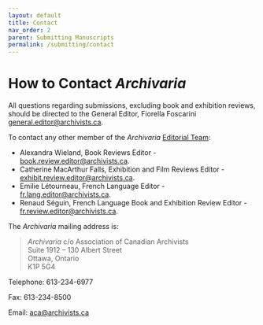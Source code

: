 ```yaml
---
layout: default
title: Contact
nav_order: 2
parent: Submitting Manuscripts
permalink: /submitting/contact
---
```

# How to Contact *Archivaria*

All questions regarding submissions, excluding book and exhibition reviews, should be directed to the General Editor, Fiorella Foscarini [general.editor@archivists.ca](mailto:general.editor@archivists.ca). 

To contact any other member of the *Archivaria* [Editorial Team](https://archivaria.ca/index.php/archivaria/about/editorialTeam):
* Alexandra Wieland, Book Reviews Editor - [book.review.editor@archivists.ca](mailto:book.review.editor@archivists.ca).
* Catherine MacArthur Falls, Exhibition and Film Reviews Editor - [exhibit.review.editor@archivists.ca](mailto:exhibit.review.editor@archivists.ca).
* Emilie Létourneau, French Language Editor - [fr.lang.editor@archivists.ca](mailto:fr.lang.editor@archivists.ca).
* Renaud Séguin, French Language Book and Exhibition Review Editor - [fr.review.editor@archivists.ca](mailto:fr.review.editor@archivists.ca).

The *Archivaria* mailing address is: 
> *Archivaria* c/o Association of Canadian Archivists <br>Suite 1912 – 130 Albert Street<br> Ottawa, Ontario<br> K1P 5G4

Telephone: 613-234-6977

Fax: 613-234-8500

Email: [aca@archivists.ca](mailto:aca@archivists.ca)